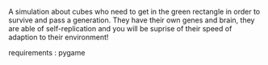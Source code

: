 A simulation about cubes who need to get in the green rectangle in order to survive and pass a generation. They have their own genes and brain, they are able of self-replication and you will be suprise of their speed of adaption to their environment!

requirements : pygame
